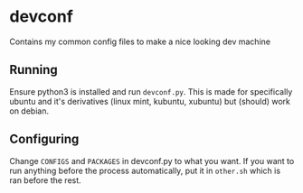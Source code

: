 # devconf

Contains my common config files to make a nice looking dev machine

## Running

Ensure python3 is installed and run `devconf.py`. This is made for specifically ubuntu and it's derivatives (linux mint, kubuntu, xubuntu) but (should) work on debian.

## Configuring

Change `CONFIGS` and `PACKAGES` in devconf.py to what you want. If you want to run anything before the process automatically, put it in `other.sh` which is ran before the rest.
